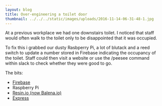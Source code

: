 ```yaml
---
layout: blog
title: Over-engineering a toilet door
thumbnail: ../../../static/images/uploads/2016-11-14-06-31-48-1.jpg
---
```

At a previous workplace we had one downstairs toilet. I noticed that staff would often walk to the toilet only to be disappointed that it was occupied.

To fix this i grabbed our dusty Rasbperry Pi, a lot of blutack and a reed switch to update a number stored in Firebase indicating the occupancy of the toilet. Staff could then visit a website or use the /peesee command within slack to check whether they were good to go.

The bits:

* [Firebase](https://firebase.google.com/)
* Raspberry Pi
* [Resin.io (now Balena.io)](https://www.balena.io/)
* [Express](https://github.com/expressjs/express)